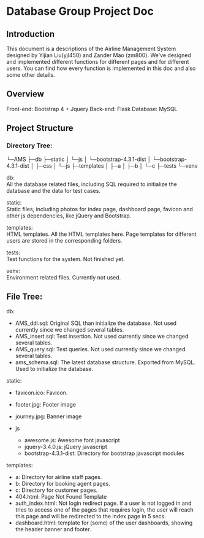 # Database Group Project Doc

## Introduction

This document is a descriptions of the Airline Management System designed by Yijian Liu(yjl450) and Zander Mao (zm800). We've designed and implemented different functions for different pages and for different users. You can find how every function is implemented in this doc and also some other details.

## Overview

Front-end: Bootstrap 4 + Jquery
Back-end: Flask
Database: MySQL

## Project Structure

### Directory Tree:

└─AMS
    ├─db
    ├─static
    │  └─js
    │      └─bootstrap-4.3.1-dist
    │          └─bootstrap-4.3.1-dist
    │              ├─css
    │              └─js
    ├─templates
    │  ├─a
    │  ├─b
    │  └─c
    ├─tests
    └─venv

db:  
All the database related files, including SQL required to initialize the database and the data for test cases.

static:  
Static files, including photos for index page, dashboard page, favicon and other js dependencies, like jQuery and Bootstrap.

templates:  
HTML templates. All the HTML templates here. Page templates for different users are stored in the corresponding folders.

tests:  
Test functions for the system. Not finished yet.

venv:  
Environment related files. Currently not used.

## File Tree:

db:  

* AMS_ddl.sql: Original SQL than initialize the database. Not used currently since we changed several tables.  
* AMS_insert.sql: Test insertion. Not used currently since we changed several tables.  
* AMS_query.sql: Test queries. Not used currently since we changed several tables.  
* ams_schema.sql: The latest database structure. Exported from MySQL. Used to initialize the database.  

static:

* favicon.ico: Favicon.
* footer.jpg: Footer image
* journey.jpg: Banner image

* js
  * awesome.js: Awesome font javascript
  * jquery-3.4.0.js: jQuery javascript
  * bootstrap-4.3.1-dist: Directory for bootstrap javascript modules

templates:

* a: Directory for airline staff pages.
* b: Directory for booking agent pages.
* c: Directory for customer pages.
* 404.html: Page Not Found Template
* auth_index.html: Not login redirect page. If a user is not logged in and tries to access one of the pages that requires login, the user will reach this page and will be redirected to the index page in 5 secs.
* dashboard.html: template for (some) of the user dashboards, showing the header banner and footer.
